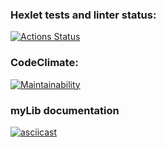 ### Hexlet tests and linter status:
[![Actions Status](https://github.com/rachmethe/frontend-project-lvl1/workflows/hexlet-check/badge.svg)](https://github.com/rachmethe/frontend-project-lvl1/actions)

### CodeClimate:
[![Maintainability](https://api.codeclimate.com/v1/badges/c528364db4648b926669/maintainability)](https://codeclimate.com/github/rachmethe/frontend-project-lvl1/maintainability)

### myLib documentation
[![asciicast](https://asciinema.org/a/DPgCTftKKpMda6q5S4bLwaNqF.svg)](https://asciinema.org/a/DPgCTftKKpMda6q5S4bLwaNqF)
